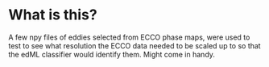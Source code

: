# What is this?
A few npy files of eddies selected from ECCO phase maps, were used to test to see what resolution the ECCO data needed to be scaled up to so that the edML classifier would identify them. Might come in handy.
